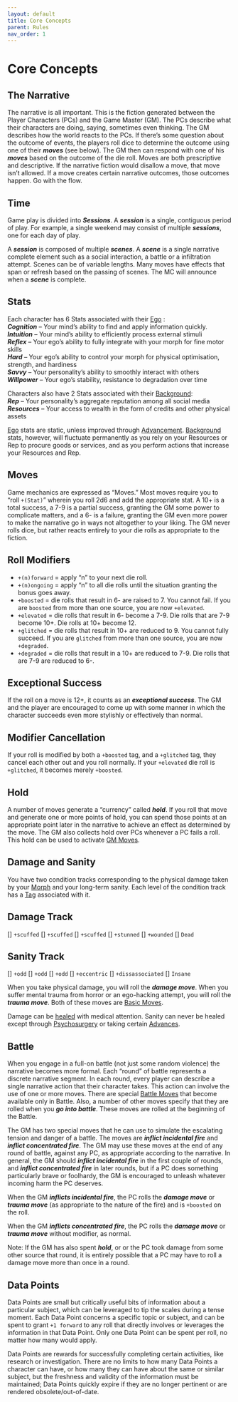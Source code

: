 ```yaml
---
layout: default
title: Core Concepts
parent: Rules
nav_order: 1
---
```


# Core Concepts

## The Narrative

The narrative is all important. This is the fiction generated between the Player Characters (PCs) and the Game Master (GM). The PCs describe what their characters are doing, saying, sometimes even thinking. The GM describes how the world reacts to the PCs. If there’s some question about the outcome of events, the players roll dice to determine the outcome using one of their **_moves_** (see below). The GM then can respond with one of his **_moves_** based on the outcome of the die roll. Moves are both prescriptive and descriptive. If the narrative fiction would disallow a move, that move isn’t allowed. If a move creates certain narrative outcomes, those outcomes happen. Go with the flow.

## Time

Game play is divided into **_Sessions_**. A **_session_** is a single, contiguous period of play. For example, a single weekend may consist of multiple **_sessions_**, one for each day of play.

A **_session_** is composed of multiple **_scenes_**. A **_scene_** is a single narrative complete element such as a social interaction, a battle or a infiltration attempt. Scenes can be of variable lengths. Many moves have effects that span or refresh based on the passing of scenes. The MC will announce when a **_scene_** is complete.

## Stats

Each character has 6 Stats associated with their [Ego](/content/charactercreation/ego) :  
**_Cognition_** – Your mind’s ability to find and apply information quickly.  
**_Intuition_** – Your mind’s ability to efficiently process external stimuli  
**_Reflex_** – Your ego’s ability to fully integrate with your morph for fine motor skills  
**_Hard_** – Your ego’s ability to control your morph for physical optimisation, strength, and hardiness  
**_Savvy_** – Your personality’s ability to smoothly interact with others  
**_Willpower_** – Your ego’s stability, resistance to degradation over time

Characters also have 2 Stats associated with their [Background](/content/charactercreation/background):  
**_Rep_** – Your personality’s aggregate reputation among all social media  
**_Resources_** – Your access to wealth in the form of credits and other physical assets

[Ego](/content/charactercreation/ego) stats are static, unless improved through [Advancement](/content/rules/advancement). [Background](/content/charactercreation/background) stats, however, will fluctuate permanently as you rely on your Resources or Rep to procure goods or services, and as you perform actions that increase your Resources and Rep.

## Moves

Game mechanics are expressed as “Moves.” Most moves require you to “roll `+(Stat)`” wherein you roll 2d6 and add the appropriate stat. A 10+ is a total success, a 7-9 is a partial success, granting the GM some power to complicate matters, and a 6- is a failure, granting the GM even more power to make the narrative go in ways not altogether to your liking. The GM never rolls dice, but rather reacts entirely to your die rolls as appropriate to the fiction.

## Roll Modifiers

- `+(n)forward` = apply “n” to your next die roll.
- `+(n)ongoing` = apply “n” to all die rolls until the situation granting the bonus goes away.
- `+boosted` = die rolls that result in 6- are raised to 7. You cannot fail. If you are `boosted` from more than one source, you are now `+elevated`.
- `+elevated` = die rolls that result in 6- become a 7-9. Die rolls that are 7-9 become 10+. Die rolls at 10+ become 12.
- `+glitched` = die rolls that result in 10+ are reduced to 9. You cannot fully succeed. If you are `glitched` from more than one source, you are now `+degraded`.
- `+degraded` = die rolls that result in a 10+ are reduced to 7-9. Die rolls that are 7-9 are reduced to 6-.

## Exceptional Success

If the roll on a move is 12+, it counts as an **_exceptional success_**. The GM and the player are encouraged to come up with some manner in which the character succeeds even more stylishly or effectively than normal.

## Modifier Cancellation

If your roll is modified by both a `+boosted` tag, and a `+glitched` tag, they cancel each other out and you roll normally. If your `+elevated` die roll is `+glitched`, it becomes merely `+boosted`.

## Hold

A number of moves generate a “currency” called **_hold_**. If you roll that move and generate one or more points of hold, you can spend those points at an appropriate point later in the narrative to achieve an effect as determined by the move. The GM also collects hold over PCs whenever a PC fails a roll. This hold can be used to activate [GM Moves](/content/rules/gmmoves).

## Damage and Sanity

You have two condition tracks corresponding to the physical damage taken by your [Morph](/content/rules/morphs) and your long-term sanity. Each level of the condition track has a [Tag](/content/tags/damageTrauma.html) associated with it.

## Damage Track

\[\] `+scuffed`
\[\] `+scuffed`
\[\] `+scuffed`
\[\] `+stunned`
\[\] `+wounded`
\[\] `Dead`

## Sanity Track

\[\] `+odd`
\[\] `+odd`
\[\] `+odd`
\[\] `+eccentric`
\[\] `+dissassociated`
\[\] `Insane`

When you take physical damage, you will roll the **_damage move_**. When you suffer mental trauma from horror or an ego-hacking attempt, you will roll the **_trauma move_**. Both of these moves are [Basic Moves](/content/moves/basicmoves).

Damage can be [healed](/content/rules/damageHealing.html) with medical attention. Sanity can never be healed except through [Psychosurgery](/content/moves/tech#Psychosurgery) or taking certain [Advances](/content/rules/advancement).

## Battle

When you engage in a full-on battle (not just some random violence) the narrative becomes more formal. Each “round” of battle represents a discrete narrative segment. In each round, every player can describe a single narrative action that their character takes. This action can involve the use of one or more moves. There are special [Battle Moves](/content/moves/battlemoves) that become available only in Battle. Also, a number of other moves specify that they are rolled when you **_go into battle_**. These moves are rolled at the beginning of the Battle.

The GM has two special moves that he can use to simulate the escalating tension and danger of a battle. The moves are **_inflict incidental fire_** and **_inflict concentrated fire_**. The GM may use these moves at the end of any round of battle, against any PC, as appropriate according to the narrative. In general, the GM should **_inflict incidental fire_** in the first couple of rounds, and **_inflict concentrated fire_** in later rounds, but if a PC does something particularly brave or foolhardy, the GM is encouraged to unleash whatever incoming harm the PC deserves.

When the GM **_inflicts incidental fire_**, the PC rolls the **_damage move_** or **_trauma move_** (as appropriate to the nature of the fire) and is `+boosted` on the roll.

When the GM **_inflicts concentrated fire_**, the PC rolls the **_damage move_** or **_trauma move_** without modifier, as normal.

Note: If the GM has also spent **_hold_**, or or the PC took damage from some other source that round, it is entirely possible that a PC may have to roll a damage move more than once in a round.

## Data Points

Data Points are small but critically useful bits of information about a particular subject, which can be leveraged to tip the scales during a tense moment. Each Data Point concerns a specific topic or subject, and can be spent to grant `+1 forward` to any roll that directly involves or leverages the information in that Data Point. Only one Data Point can be spent per roll, no matter how many would apply.

Data Points are rewards for successfully completing certain activities, like research or investigation. There are no limits to how many Data Points a character can have, or how many they can have about the same or similar subject, but the freshness and validity of the information must be maintained; Data Points quickly expire if they are no longer pertinent or are rendered obsolete/out-of-date.
